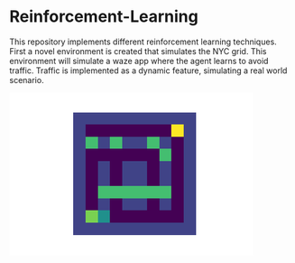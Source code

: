 # Reinforcement-Learning
This repository implements different reinforcement learning techniques. First a novel environment is created that simulates the NYC grid. This environment will simulate a waze app where the agent learns to avoid traffic. Traffic is implemented as a dynamic feature, simulating a real world scenario. 


![](NYC_maze/Gifs/Animation_hard2.gif)

<gif-player src="NYC_maze/Gifs/Animation_hard2.gif" speed="0.5" play></gif-player>
